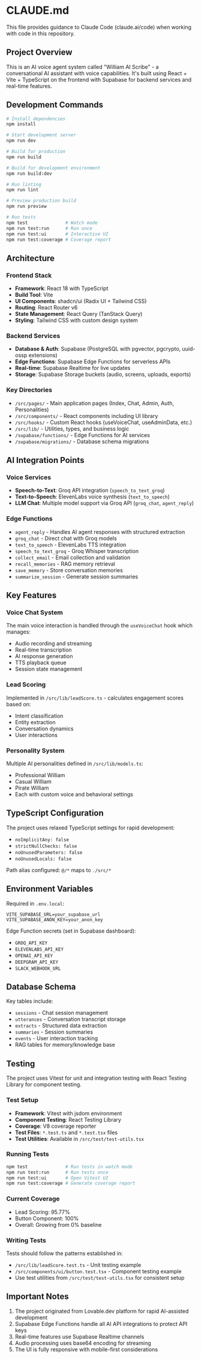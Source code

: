 # CLAUDE.md

This file provides guidance to Claude Code (claude.ai/code) when working with code in this repository.

## Project Overview

This is an AI voice agent system called "William AI Scribe" - a conversational AI assistant with voice capabilities. It's built using React + Vite + TypeScript on the frontend with Supabase for backend services and real-time features.

## Development Commands

```bash
# Install dependencies
npm install

# Start development server
npm run dev

# Build for production
npm run build

# Build for development environment
npm run build:dev

# Run linting
npm run lint

# Preview production build
npm run preview

# Run tests
npm test              # Watch mode
npm run test:run      # Run once
npm run test:ui       # Interactive UI
npm run test:coverage # Coverage report
```

## Architecture

### Frontend Stack
- **Framework**: React 18 with TypeScript
- **Build Tool**: Vite
- **UI Components**: shadcn/ui (Radix UI + Tailwind CSS)
- **Routing**: React Router v6
- **State Management**: React Query (TanStack Query)
- **Styling**: Tailwind CSS with custom design system

### Backend Services
- **Database & Auth**: Supabase (PostgreSQL with pgvector, pgcrypto, uuid-ossp extensions)
- **Edge Functions**: Supabase Edge Functions for serverless APIs
- **Real-time**: Supabase Realtime for live updates
- **Storage**: Supabase Storage buckets (audio, screens, uploads, exports)

### Key Directories
- `/src/pages/` - Main application pages (Index, Chat, Admin, Auth, Personalities)
- `/src/components/` - React components including UI library
- `/src/hooks/` - Custom React hooks (useVoiceChat, useAdminData, etc.)
- `/src/lib/` - Utilities, types, and business logic
- `/supabase/functions/` - Edge Functions for AI services
- `/supabase/migrations/` - Database schema migrations

## AI Integration Points

### Voice Services
- **Speech-to-Text**: Groq API integration (`speech_to_text_groq`)
- **Text-to-Speech**: ElevenLabs voice synthesis (`text_to_speech`)
- **LLM Chat**: Multiple model support via Groq API (`groq_chat`, `agent_reply`)

### Edge Functions
- `agent_reply` - Handles AI agent responses with structured extraction
- `groq_chat` - Direct chat with Groq models
- `text_to_speech` - ElevenLabs TTS integration
- `speech_to_text_groq` - Groq Whisper transcription
- `collect_email` - Email collection and validation
- `recall_memories` - RAG memory retrieval
- `save_memory` - Store conversation memories
- `summarize_session` - Generate session summaries

## Key Features

### Voice Chat System
The main voice interaction is handled through the `useVoiceChat` hook which manages:
- Audio recording and streaming
- Real-time transcription
- AI response generation
- TTS playback queue
- Session state management

### Lead Scoring
Implemented in `/src/lib/leadScore.ts` - calculates engagement scores based on:
- Intent classification
- Entity extraction
- Conversation dynamics
- User interactions

### Personality System
Multiple AI personalities defined in `/src/lib/models.ts`:
- Professional William
- Casual William
- Pirate William
- Each with custom voice and behavioral settings

## TypeScript Configuration

The project uses relaxed TypeScript settings for rapid development:
- `noImplicitAny: false`
- `strictNullChecks: false`
- `noUnusedParameters: false`
- `noUnusedLocals: false`

Path alias configured: `@/*` maps to `./src/*`

## Environment Variables

Required in `.env.local`:
```
VITE_SUPABASE_URL=your_supabase_url
VITE_SUPABASE_ANON_KEY=your_anon_key
```

Edge Function secrets (set in Supabase dashboard):
- `GROQ_API_KEY`
- `ELEVENLABS_API_KEY`
- `OPENAI_API_KEY`
- `DEEPGRAM_API_KEY`
- `SLACK_WEBHOOK_URL`

## Database Schema

Key tables include:
- `sessions` - Chat session management
- `utterances` - Conversation transcript storage
- `extracts` - Structured data extraction
- `summaries` - Session summaries
- `events` - User interaction tracking
- RAG tables for memory/knowledge base

## Testing

The project uses Vitest for unit and integration testing with React Testing Library for component testing.

### Test Setup
- **Framework**: Vitest with jsdom environment
- **Component Testing**: React Testing Library
- **Coverage**: V8 coverage reporter
- **Test Files**: `*.test.ts` and `*.test.tsx` files
- **Test Utilities**: Available in `/src/test/test-utils.tsx`

### Running Tests
```bash
npm test              # Run tests in watch mode
npm run test:run      # Run tests once
npm run test:ui       # Open Vitest UI
npm run test:coverage # Generate coverage report
```

### Current Coverage
- Lead Scoring: 95.77%
- Button Component: 100%
- Overall: Growing from 0% baseline

### Writing Tests
Tests should follow the patterns established in:
- `/src/lib/leadScore.test.ts` - Unit testing example
- `/src/components/ui/button.test.tsx` - Component testing example
- Use test utilities from `/src/test/test-utils.tsx` for consistent setup

## Important Notes

1. The project originated from Lovable.dev platform for rapid AI-assisted development
2. Supabase Edge Functions handle all AI API integrations to protect API keys
3. Real-time features use Supabase Realtime channels
4. Audio processing uses base64 encoding for streaming
5. The UI is fully responsive with mobile-first considerations